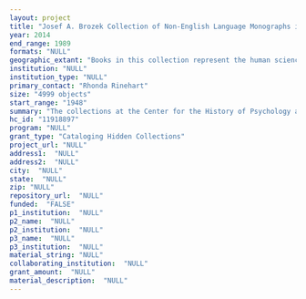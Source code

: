 ```yaml
--- 
layout: project 
title: "Josef A. Brozek Collection of Non-English Language Monographs in the Humanities and Human Sciences Project"
year: 2014
end_range: 1989
formats: "NULL"
geographic_extant: "Books in this collection represent the human sciences in countries across Eastern Europe. They include: Russia, Poland, Bulgaria, and Czechoslovakia."
institution: "NULL"
institution_type: "NULL"
primary_contact: "Rhonda Rinehart"
size: "4999 objects"
start_range: "1948"
summary: "The collections at the Center for the History of Psychology are of considerable significance and influence to the discipline of psychology and related fields of study. The Josef A.Brozek Collection of Foreign Language Monographs in the Humanities and Human Sciences contains nearly 5,000 monographs in Eastern European languages encompassing subjects from psychology to Russian culture and politics. The Center's purpose is to make this portion of the uncataloged collection accessible to a global audience by creating English language records in a content management system and linking these records to a variety of other resources. The resultant metadata will be shareable across social media networks and searchable using any search engine."
hc_id: "11918897"
program: "NULL"
grant_type: "Cataloging Hidden Collections"
project_url: "NULL"
address1:  "NULL"
address2:  "NULL"
city:  "NULL"
state:  "NULL"
zip: "NULL"
repository_url:  "NULL"
funded:  "FALSE"
p1_institution:  "NULL"
p2_name:  "NULL"
p2_institution:  "NULL"
p3_name:  "NULL"
p3_institution:  "NULL"
material_string: "NULL"
collaborating_institution:  "NULL"
grant_amount:  "NULL"
material_description:  "NULL"
---
```

